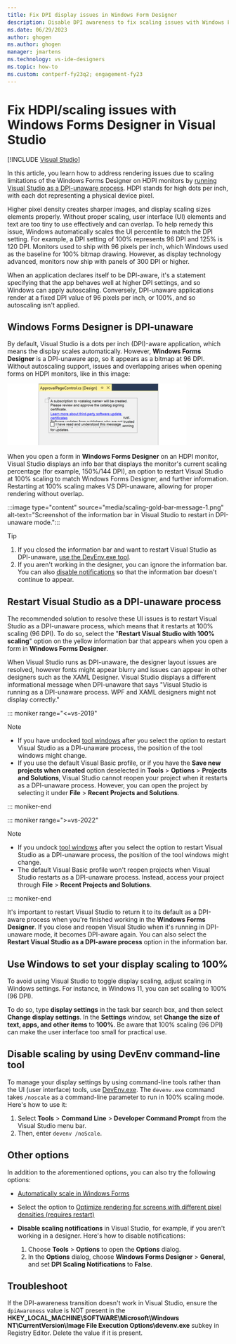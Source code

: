 ```yaml
---
title: Fix DPI display issues in Windows Form Designer
description: Disable DPI awareness to fix scaling issues with Windows Forms Designer on HDPI monitors.
ms.date: 06/29/2023
author: ghogen
ms.author: ghogen
manager: jmartens
ms.technology: vs-ide-designers
ms.topic: how-to
ms.custom: contperf-fy23q2; engagement-fy23
---
```

# Fix HDPI/scaling issues with Windows Forms Designer in Visual Studio 

 [!INCLUDE [Visual Studio](~/includes/applies-to-version/vs-windows-only.md)]

In this article, you learn how to address rendering issues due to scaling limitations of the Windows Forms Designer on HDPI monitors by [running Visual Studio as a DPI-unaware process](#restart-visual-studio-as-a-dpi-unaware-process). HDPI stands for high dots per inch, with each dot representing a physical device pixel.

Higher pixel density creates sharper images, and display scaling sizes elements properly. Without proper scaling, user interface (UI) elements and text are too tiny to use effectively and can overlap. To help remedy this issue, Windows automatically scales the UI percentile to match the DPI setting. For example, a DPI setting of 100% represents 96 DPI and 125% is 120 DPI. Monitors used to ship with 96 pixels per inch, which Windows used as the baseline for 100% bitmap drawing. However, as display technology advanced, monitors now ship with panels of 300 DPI or higher.

When an application declares itself to be DPI-aware, it's a statement specifying that the app behaves well at higher DPI settings, and so Windows can apply autoscaling. Conversely, DPI-unaware applications render at a fixed DPI value of 96 pixels per inch, or 100%, and so autoscaling isn't applied.

## Windows Forms Designer is DPI-unaware

By default, Visual Studio is a dots per inch (DPI)-aware application, which means the display scales automatically.  However, **Windows Forms Designer** is a DPI-unaware app, so it appears as a bitmap at 96 DPI. Without autoscaling support, issues and overlapping arises when opening forms on HDPI monitors, like in this image:

![Screenshot of Windows Forms Designer on HDPI monitor that shows issues due to lack of autoscaling support.](./media/win-forms-designer-hdpi-1.gif)

When you open a form in **Windows Forms Designer** on an HDPI monitor, Visual Studio displays an info bar that displays the monitor's current scaling percentage (for example, 150%/144 DPI), an option to restart Visual Studio at 100% scaling to match Windows Forms Designer, and further information.   Restarting at 100% scaling makes VS DPI-unaware, allowing for proper rendering without overlap.

:::image type="content" source="media/scaling-gold-bar-message-1.png" alt-text="Screenshot of the information bar in Visual Studio to restart in DPI-unaware mode.":::

> [!TIP]
> 1. If you closed the information bar and want to restart Visual Studio as DPI-unaware, [use the DevEnv.exe tool](#use-the-devenvexe-tool).
> 1. If you aren't working in the designer, you can ignore the information bar. You can also [disable notifications](#disable-notifications) so that the information bar doesn't continue to appear.

## Restart Visual Studio as a DPI-unaware process

The recommended solution to resolve these UI issues is to restart Visual Studio as a DPI-unaware process, which means that it restarts at 100% scaling (96 DPI). To do so, select the "**Restart Visual Studio with 100% scaling**" option on the yellow information bar that appears when you open a form in **Windows Forms Designer**.

When Visual Studio runs as DPI-unaware, the designer layout issues are resolved, however fonts might appear blurry and issues can appear in other designers such as the XAML Designer. Visual Studio displays a different informational message when DPI-unaware that says "Visual Studio is running as a DPI-unaware process. WPF and XAML designers might not display correctly." 

::: moniker range="<=vs-2019"

> [!NOTE]
> - If you have undocked [tool windows](../ide/customizing-window-layouts-in-visual-studio.md#tool-and-document-windows) after you select the option to restart Visual Studio as a DPI-unaware process, the position of the tool windows might change.
> - If you use the default Visual Basic profile, or if you have the **Save new projects when created** option deselected in **Tools** > **Options** > **Projects and Solutions**, Visual Studio cannot reopen your project when it restarts as a DPI-unaware process. However, you can open the project by selecting it under **File** > **Recent Projects and Solutions**.

::: moniker-end

::: moniker range=">=vs-2022"

> [!NOTE]
> - If you undock [tool windows](../ide/customizing-window-layouts-in-visual-studio.md#tool-and-document-windows) after you select the option to restart Visual Studio as a DPI-unaware process, the position of the tool windows might change.
> - The default Visual Basic profile won't reopen projects when Visual Studio restarts as a DPI-unaware process. Instead, access your project through **File** > **Recent Projects and Solutions**.

::: moniker-end

It's important to restart Visual Studio to return it to its default as a DPI-aware process when you're finished working in the **Windows Forms Designer**. If you close and reopen Visual Studio when it's running in DPI-unaware mode, it becomes DPI-aware again. You can also select the **Restart Visual Studio as a DPI-aware process** option in the information bar.

## Use Windows to set your display scaling to 100%

To avoid using Visual Studio to toggle display scaling, adjust scaling in Windows settings. For instance, in Windows 11, you can set scaling to 100% (96 DPI).

To do so, type **display settings** in the task bar search box, and then select **Change display settings**. In the **Settings** window, set **Change the size of text, apps, and other items** to **100%**.  Be aware that 100% scaling (96 DPI) can make the user interface too small for practical use.

## <a name="use-the-devenvexe-tool"></a>Disable scaling by using DevEnv command-line tool

To manage your display settings by using command-line tools rather than the UI (user interface) tools, use [DevEnv.exe](../ide/reference/devenv-command-line-switches.md). The `devenv.exe` command takes `/noscale` as a command-line parameter to run in 100% scaling mode. Here's how to use it:

1. Select **Tools** > **Command Line** > **Developer Command Prompt** from the Visual Studio menu bar.
1. Then, enter `devenv /noScale`.

## Other options

In addition to the aforementioned options, you can also try the following options:

- [Automatically scale in Windows Forms](/dotnet/framework/winforms/automatic-scaling-in-windows-forms)

- Select the option to [Optimize rendering for screens with different pixel densities (requires restart)](../ide/reference/general-environment-options-dialog-box.md#visual-experience)

- <a name="disable-notifications"></a>**Disable scaling notifications** in Visual Studio, for example,  if you aren't working in a designer. Here's how to disable notifications:

  1. Choose **Tools** > **Options** to open the **Options** dialog.
  1. In the **Options** dialog, choose **Windows Forms Designer** > **General**, and set **DPI Scaling Notifications** to **False**.

## Troubleshoot

If the DPI-awareness transition doesn't work in Visual Studio, ensure the `dpiAwareness` value is NOT present in the **HKEY_LOCAL_MACHINE\SOFTWARE\Microsoft\Windows NT\CurrentVersion\Image File Execution Options\devenv.exe** subkey in Registry Editor. Delete the value if it is present.
